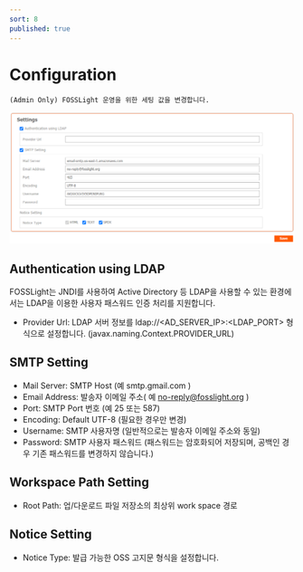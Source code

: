 ```yaml
---
sort: 8
published: true
---
```

# Configuration
```note
(Admin Only) FOSSLight 운영을 위한 세팅 값을 변경합니다. 
```

![config](../images/8-3_configuration.png)

## Authentication using LDAP
FOSSLight는 JNDI를 사용하여 Active Directory 등 LDAP을 사용할 수 있는 환경에서는 LDAP을 이용한 사용자 패스워드 인증 처리를 지원합니다.
- Provider Url: LDAP 서버 정보를 ldap://<AD_SERVER_IP>:<LDAP_PORT> 형식으로 설정합니다. (javax.naming.Context.PROVIDER_URL)

## SMTP Setting

- Mail Server: SMTP Host (예 smtp.gmail.com )
- Email Address: 발송자 이메일 주소( 예 no-reply@fosslight.org )
- Port: SMTP Port 번호 (예 25 또는 587)
- Encoding: Default UTF-8 (필요한 경우만 변경)
- Username: SMTP 사용자명 (일반적으로는 발송자 이메일 주소와 동일)
- Password: SMTP 사용자 패스워드 (패스워드는 암호화되어 저장되며, 공백인 경우 기존 패스워드를 변경하지 않습니다.)

## Workspace Path Setting
- Root Path: 업/다운로드 파일 저장소의 최상위 work space 경로

## Notice Setting
- Notice Type: 발급 가능한 OSS 고지문 형식을 설정합니다.

